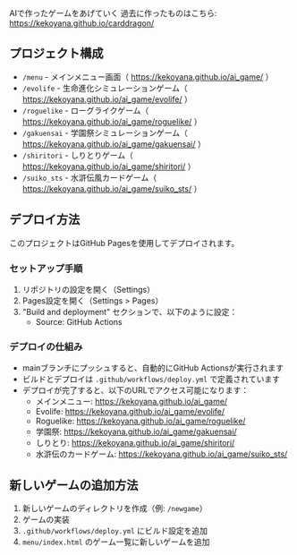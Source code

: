 AIで作ったゲームをあげていく
過去に作ったものはこちら: https://kekoyana.github.io/carddragon/
## プロジェクト構成

- `/menu` - メインメニュー画面（ https://kekoyana.github.io/ai_game/ ）
- `/evolife` - 生命進化シミュレーションゲーム（ https://kekoyana.github.io/ai_game/evolife/ ）
- `/roguelike` - ローグライクゲーム（ https://kekoyana.github.io/ai_game/roguelike/ ）
- `/gakuensai` - 学園祭シミュレーションゲーム（ https://kekoyana.github.io/ai_game/gakuensai/ ）
- `/shiritori` - しりとりゲーム（ https://kekoyana.github.io/ai_game/shiritori/ ）
- `/suiko_sts` - 水滸伝風カードゲーム（ https://kekoyana.github.io/ai_game/suiko_sts/ ）

## デプロイ方法

このプロジェクトはGitHub Pagesを使用してデプロイされます。

### セットアップ手順

1. リポジトリの設定を開く（Settings）
2. Pages設定を開く（Settings > Pages）
3. "Build and deployment" セクションで、以下のように設定：
   - Source: GitHub Actions

### デプロイの仕組み

- mainブランチにプッシュすると、自動的にGitHub Actionsが実行されます
- ビルドとデプロイは `.github/workflows/deploy.yml` で定義されています
- デプロイが完了すると、以下のURLでアクセス可能になります：
  - メインメニュー: https://kekoyana.github.io/ai_game/
  - Evolife: https://kekoyana.github.io/ai_game/evolife/
  - Roguelike: https://kekoyana.github.io/ai_game/roguelike/
  - 学園祭: https://kekoyana.github.io/ai_game/gakuensai/
  - しりとり: https://kekoyana.github.io/ai_game/shiritori/
  - 水滸伝のカードゲーム: https://kekoyana.github.io/ai_game/suiko_sts/

## 新しいゲームの追加方法

1. 新しいゲームのディレクトリを作成（例: `/newgame`）
2. ゲームの実装
3. `.github/workflows/deploy.yml` にビルド設定を追加
4. `menu/index.html` のゲーム一覧に新しいゲームを追加
